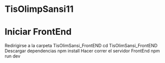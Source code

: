 # TisOlimpSansi11
# Iniciar FrontEnd
Redirigirse a la carpeta TisOlimSansi_FrontEND
cd TisOlimSansi_FrontEND
Descargar dependencias
npm install
Hacer correr el servidor FrontEnd
npm run dev

